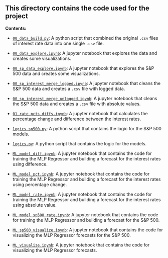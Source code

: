 ## This directory contains the code used for the project

**Contents:**

- [`00_data_build.py`](00_data_build.py): A python script that combined the original `.csv` files of interest rate data into one single `.csv` file.

- [`00_data_explore.ipynb`](00_data_explore.ipynb): A jupyter notebook that explores the data and creates some visualizations.

- [`00_sp_data_explore.ipynb`](00_sp_data_explore.ipynb): A jupyter notebook that explores the S&P 500 data and creates some visualizations.

- [`00_sp_interest_merge_logged.ipynb`](00_sp_interest_merge_logged.ipynb): A jupyter notebook that cleans the S&P 500 data and creates a `.csv` file with logged data.

- [`00_sp_interest_merge_unlogged.ipynb`](00_sp_interest_merge_unlogged.ipynb): A jupyter notebook that cleans the S&P 500 data and creates a `.csv` file with absolute values.

- [`01_rate_pcts_diffs.ipynb`](01_rate_pcts_diffs.ipynb): A jupyter notebook that calculates the percentage change and difference between the interest rates.

- [`logics_sp500.py`](logics_sp500.py): A python script that contains the logic for the S&P 500 models.

- [`logics.py`](logics.py): A python script that contains the logic for the models.

- [`ML_model_diff.ipynb`](ML_model_diff.ipynb): A jupyter notebook that contains the code for training the MLP Regressor and building a forecast for the interest rates using difference.

- [`ML_model_pct.ipynb`](ML_model_pct.ipynb): A jupyter notebook that contains the code for training the MLP Regressor and building a forecast for the interest rates using percentage change.

- [`ML_model_rate.ipynb`](ML_model_rate.ipynb): A jupyter notebook that contains the code for training the MLP Regressor and building a forecast for the interest rates using absolute value.

- [`ML_model_sp500_rate.ipynb`](ML_model_sp500_rate.ipynb): A jupyter notebook that contains the code for training the MLP Regressor and building a forecast for the S&P 500.

- [`ML_sp500_visualize.ipynb`](ML_sp500_visualize.ipynb): A jupyter notebook that contains the code for visualizing the MLP Regressor forecasts for the S&P 500.

- [`ML_visualize.ipynb`](ML_visualize.ipynb): A jupyter notebook that contains the code for visualizing the MLP Regressor forecasts.
